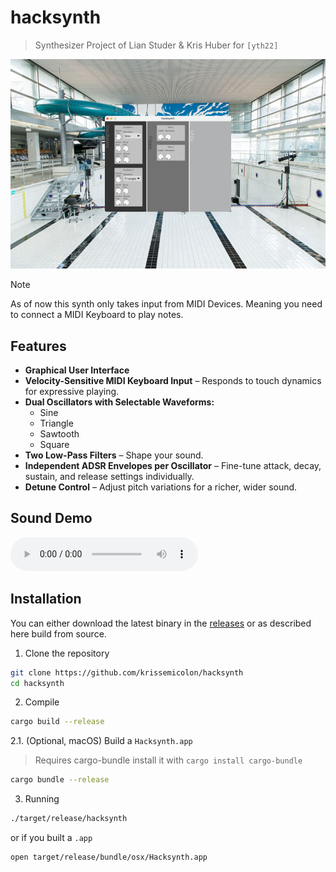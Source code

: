 # hacksynth
> Synthesizer Project of Lian Studer & Kris Huber for `[yth22]`

![Neubad](assets/neubad.png)

> [!NOTE]  
> As of now this synth only takes input from MIDI Devices. Meaning you need to connect a MIDI Keyboard to play notes.

## Features  
- **Graphical User Interface**
- **Velocity-Sensitive MIDI Keyboard Input** – Responds to touch dynamics for expressive playing.  
- **Dual Oscillators with Selectable Waveforms:**  
  - Sine  
  - Triangle  
  - Sawtooth  
  - Square  
- **Two Low-Pass Filters** – Shape your sound.  
- **Independent ADSR Envelopes per Oscillator** – Fine-tune attack, decay, sustain, and release settings individually.  
- **Detune Control** – Adjust pitch variations for a richer, wider sound.  

## Sound Demo
![Demo](assets/demo.wav)

## Installation
You can either download the latest binary in the [releases](https://github.com/krissemicolon/hacksynth/releases) or as described here build from source.

1. Clone the repository
```sh
git clone https://github.com/krissemicolon/hacksynth
cd hacksynth
```

2. Compile
```sh
cargo build --release
```

2.1. (Optional, macOS) Build a `Hacksynth.app`
> Requires cargo-bundle install it with `cargo install cargo-bundle`
```sh
cargo bundle --release
```

3. Running
```sh
./target/release/hacksynth
```
or if you built a `.app`
```sh
open target/release/bundle/osx/Hacksynth.app
```
